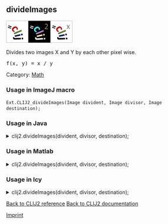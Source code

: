 ## divideImages
<img src="images/mini_clij1_logo.png"/><img src="images/mini_clij2_logo.png"/><img src="images/mini_clijx_logo.png"/>

Divides two images X and Y by each other pixel wise. 

<pre>f(x, y) = x / y</pre>

Category: [Math](https://clij.github.io/clij2-docs/reference__math)

### Usage in ImageJ macro
```
Ext.CLIJ2_divideImages(Image divident, Image divisor, Image destination);
```




### Usage in Java


<details>

<summary>
clij2.divideImages(divident, divisor, destination);
</summary>
<pre class="highlight">// init CLIJ and GPU
import net.haesleinhuepf.clij2.CLIJ2;
import net.haesleinhuepf.clij.clearcl.ClearCLBuffer;
CLIJ2 clij2 = CLIJ2.getInstance();

// get input parameters
ClearCLBuffer divident = clij2.push(dividentImagePlus);
ClearCLBuffer divisor = clij2.push(divisorImagePlus);
destination = clij2.create(divident);
</pre>

<pre class="highlight">
// Execute operation on GPU
clij2.divideImages(divident, divisor, destination);
</pre>

<pre class="highlight">
//show result
destinationImagePlus = clij2.pull(destination);
destinationImagePlus.show();

// cleanup memory on GPU
clij2.release(divident);
clij2.release(divisor);
clij2.release(destination);
</pre>

</details>





### Usage in Matlab


<details>

<summary>
clij2.divideImages(divident, divisor, destination);
</summary>
<pre class="highlight">% init CLIJ and GPU
clij2 = init_clatlab();

% get input parameters
divident = clij2.pushMat(divident_matrix);
divisor = clij2.pushMat(divisor_matrix);
destination = clij2.create(divident);
</pre>

<pre class="highlight">
% Execute operation on GPU
clij2.divideImages(divident, divisor, destination);
</pre>

<pre class="highlight">
% show result
destination = clij2.pullMat(destination)

% cleanup memory on GPU
clij2.release(divident);
clij2.release(divisor);
clij2.release(destination);
</pre>

</details>





### Usage in Icy


<details>

<summary>
clij2.divideImages(divident, divisor, destination);
</summary>
<pre class="highlight">// init CLIJ and GPU
importClass(net.haesleinhuepf.clicy.CLICY);
importClass(Packages.icy.main.Icy);

clij2 = CLICY.getInstance();

// get input parameters
divident_sequence = getSequence();
divident = clij2.pushSequence(divident_sequence);
divisor_sequence = getSequence();
divisor = clij2.pushSequence(divisor_sequence);
destination = clij2.create(divident);
</pre>

<pre class="highlight">
// Execute operation on GPU
clij2.divideImages(divident, divisor, destination);
</pre>

<pre class="highlight">
// show result
destination_sequence = clij2.pullSequence(destination)
Icy.addSequence(destination_sequence);
// cleanup memory on GPU
clij2.release(divident);
clij2.release(divisor);
clij2.release(destination);
</pre>

</details>



[Back to CLIJ2 reference](https://clij.github.io/clij2-docs/reference)
[Back to CLIJ2 documentation](https://clij.github.io/clij2-docs)

[Imprint](https://clij.github.io/imprint)
